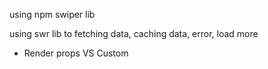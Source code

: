 using npm swiper lib

using swr lib to fetching data, caching data, error, load more

- Render props VS Custom 
